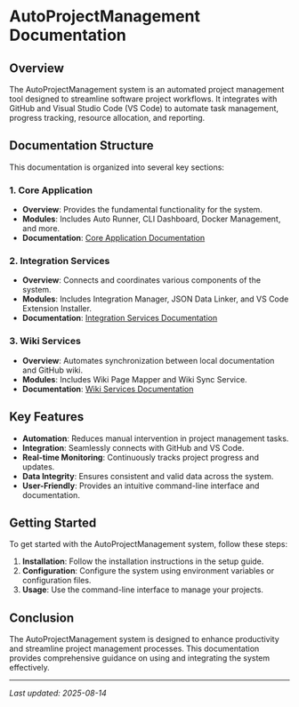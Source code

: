 # AutoProjectManagement Documentation

## Overview
The AutoProjectManagement system is an automated project management tool designed to streamline software project workflows. It integrates with GitHub and Visual Studio Code (VS Code) to automate task management, progress tracking, resource allocation, and reporting.

## Documentation Structure
This documentation is organized into several key sections:

### 1. Core Application
- **Overview**: Provides the fundamental functionality for the system.
- **Modules**: Includes Auto Runner, CLI Dashboard, Docker Management, and more.
- **Documentation**: [Core Application Documentation](./CoreApplication/README.md)

### 2. Integration Services
- **Overview**: Connects and coordinates various components of the system.
- **Modules**: Includes Integration Manager, JSON Data Linker, and VS Code Extension Installer.
- **Documentation**: [Integration Services Documentation](./IntegrationServices/README.md)

### 3. Wiki Services
- **Overview**: Automates synchronization between local documentation and GitHub wiki.
- **Modules**: Includes Wiki Page Mapper and Wiki Sync Service.
- **Documentation**: [Wiki Services Documentation](./WikiServices/README.md)

## Key Features
- **Automation**: Reduces manual intervention in project management tasks.
- **Integration**: Seamlessly connects with GitHub and VS Code.
- **Real-time Monitoring**: Continuously tracks project progress and updates.
- **Data Integrity**: Ensures consistent and valid data across the system.
- **User-Friendly**: Provides an intuitive command-line interface and documentation.

## Getting Started
To get started with the AutoProjectManagement system, follow these steps:

1. **Installation**: Follow the installation instructions in the setup guide.
2. **Configuration**: Configure the system using environment variables or configuration files.
3. **Usage**: Use the command-line interface to manage your projects.

## Conclusion
The AutoProjectManagement system is designed to enhance productivity and streamline project management processes. This documentation provides comprehensive guidance on using and integrating the system effectively.

---
*Last updated: 2025-08-14*
